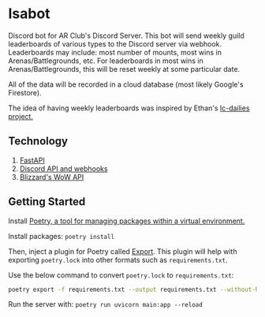 # Isabot

Discord bot for AR Club's Discord Server. This bot will send weekly guild leaderboards of various types to the Discord server via webhook. Leaderboards may include: most number of mounts, most wins in Arenas/Battlegrounds, etc. For leaderboards in most wins in Arenas/Battlegrounds, this will be reset weekly at some particular date.

All of the data will be recorded in a cloud database (most likely Google's Firestore).

The idea of having weekly leaderboards was inspired by Ethan's [lc-dailies project.](https://github.com/acmcsufoss/lc-dailies)

## Technology

1. [FastAPI](https://fastapi.tiangolo.com/)
2. [Discord API and webhooks](https://discord.com/developers/docs/intro)
3. [Blizzard's WoW API](https://develop.battle.net/documentation/world-of-warcraft)

## Getting Started

Install [Poetry, a tool for managing packages within a virtual environment.](https://python-poetry.org/)

Install packages: `poetry install`

Then, inject a plugin for Poetry called [Export](https://github.com/python-poetry/poetry-plugin-export). This plugin will help with exporting `poetry.lock` into other formats such as `requirements.txt`.

Use the below command to convert `poetry.lock` to `requirements.txt`:

```bash
poetry export -f requirements.txt --output requirements.txt --without-hashes
```

Run the server with: `poetry run uvicorn main:app --reload`
